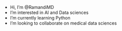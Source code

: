 - Hi, I’m @RamandiMD
- I’m interested in AI and Data sciences
- I’m currently learning Python
- I’m looking to collaborate on medical data sciences


<!---
RamandiMD/RamandiMD is a ✨ special ✨ repository because its `README.md` (this file) appears on your GitHub profile.
You can click the Preview link to take a look at your changes.
--->

